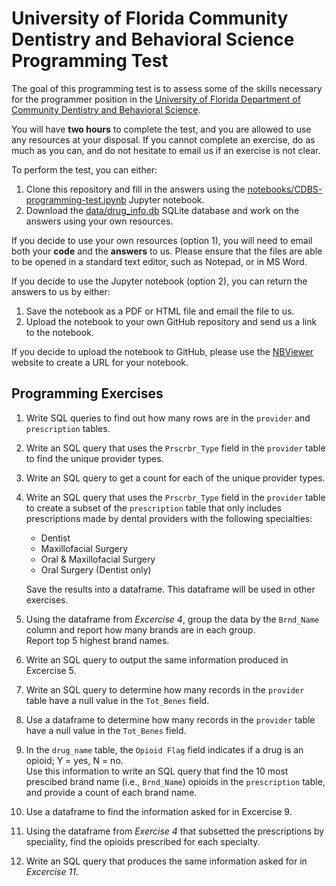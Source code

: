 # University of Florida Community Dentistry and Behavioral Science Programming Test

The goal of this programming test is to assess some of the skills necessary for the programmer position in the [University of Florida Department of Community Dentistry and Behavioral Science](https://dental.ufl.edu/departments/communitydentistryandbehavioralscience/). 

You will have **two hours** to complete the test, and you are allowed to use any resources at your disposal. If you cannot complete an exercise, do as much as you can, and do not hesitate to email us if an exercise is not clear.   

To perform the test, you can either: 
  1. Clone this repository and fill in the answers using the [notebooks/CDBS-programming-test.ipynb](notebooks/CDBS-programming-test.ipynb) Jupyter notebook. 
  2. Download the [data/drug_info.db](data/drug_info.db) SQLite database and work on the answers using your own resources.

If you decide to use your own resources (option 1), you will need to email both your **code** and the **answers**  to us. Please ensure that the files are able to be opened in a standard text editor, such as Notepad, or in MS Word.

If you decide to use the Jupyter notebook (option 2), you can return the answers to us by either: 
  1. Save the notebook as a PDF or HTML file and email the file to us. 
  2. Upload the notebook to your own GitHub repository and send us a link to the notebook.  

If you decide to upload the notebook to GitHub, please use the [NBViewer](https://nbviewer.org/) website to create a URL for your notebook.

## Programming Exercises 

1. Write SQL queries to find out how many rows are in the `provider` and `prescription` tables.  

2. Write an SQL query that uses the `Prscrbr_Type` field in the `provider` table to find the unique provider types.

3. Write an SQL query to get a count for each of the unique provider types.

4. Write an SQL query that uses the `Prscrbr_Type` field in the `provider` table to create a subset of the `prescription` table that only includes prescriptions made by dental providers with the following specialties:
    - Dentist
    - Maxillofacial Surgery
    - Oral & Maxillofacial Surgery
    - Oral Surgery (Dentist only)
    
    Save the results into a dataframe. This dataframe will be used in other exercises.

5. Using the dataframe from *Excercise 4*, group the data by the `Brnd_Name` column and report how many brands are in each group.   
   Report top 5 highest brand names.
   
6. Write an SQL query to output the same information produced in Excercise 5.

7. Write an SQL query to determine how many records in the `provider` table have a null value in the `Tot_Benes` field.

8. Use a dataframe to determine how many records in the `provider` table have a null value in the `Tot_Benes` field.

9. In the `drug_name` table, the `Opioid Flag` field indicates if a drug is an opioid; Y = yes, N = no.  
  Use this information to write an SQL query that find the 10 most prescibed brand name (i.e., `Brnd_Name`) opioids in the `prescription` table, and provide a count of each brand name.

10. Use a dataframe to find the information asked for in Excercise 9.

11. Using the dataframe from *Exercise 4* that subsetted the prescriptions by speciality, find the opioids prescribed for each specialty.

12. Write an SQL query that produces the same information asked for in *Excercise 11*.